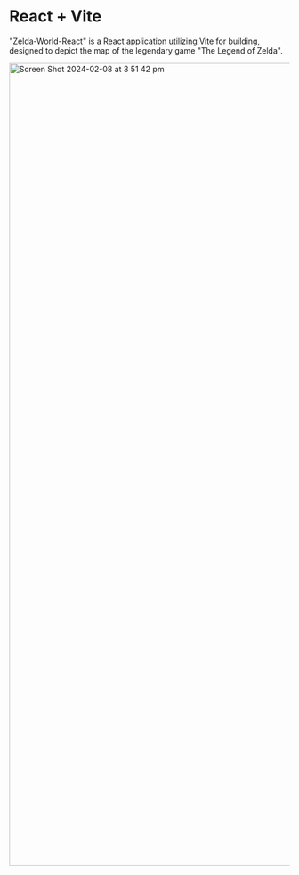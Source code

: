 # React + Vite


"Zelda-World-React" is a React application utilizing Vite for building, designed to depict the map of the legendary game "The Legend of Zelda".

<img width="1440" alt="Screen Shot 2024-02-08 at 3 51 42 pm" src="https://github.com/lqq-code/Zelda-World-React/assets/61107184/a355a385-f124-4635-9145-7db9e29ed14c">
